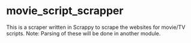# movie_script_scrapper
This is a scraper written in Scrappy to scrape the websites for movie/TV scripts. Note: Parsing of these will be done in another module.
